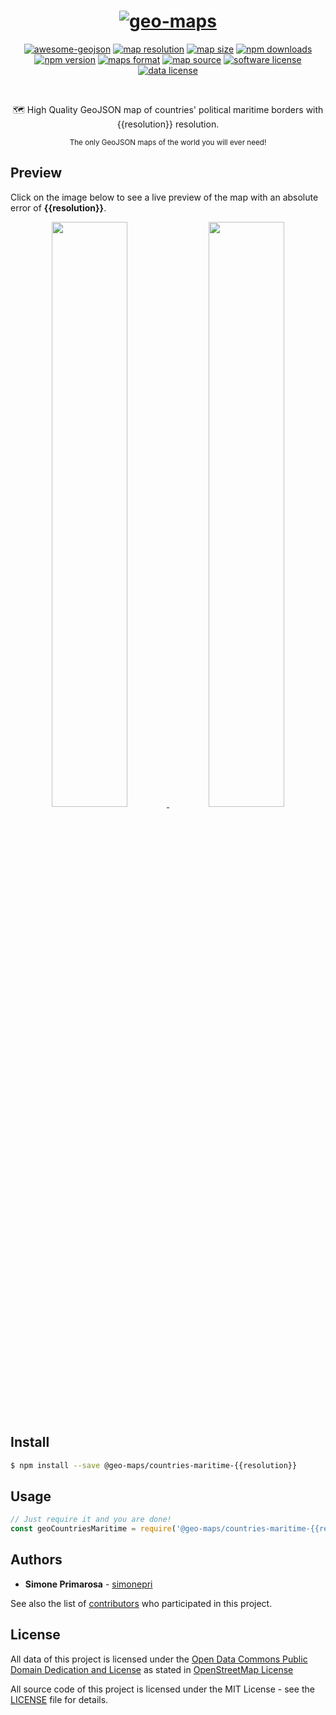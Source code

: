 <h1 align="center">
  <a href="https://github.com/simonepri/geo-maps"><img src="https://raw.githubusercontent.com/simonepri/geo-maps/next/media/geo-maps.jpg" alt="geo-maps" /></a>
</h1>
<p align="center">
  <a href="https://github.com/tmcw/awesome-geojson"><img src="https://awesome.re/mentioned-badge.svg" alt="awesome-geojson" /></a>
  <a href="https://github.com/simonepri/geo-maps#countries-maritime"><img src="https://img.shields.io/badge/resolution-{{resolution}}-f1c40f.svg" alt="map resolution" /></a>
  <a href="https://github.com/simonepri/geo-maps#countries-maritime"><img src="http://img.badgesize.io/https://unpkg.com/@geo-maps/countries-maritime-{{resolution}}/map.geo.json" alt="map size" /></a>
  <a href="https://www.npmjs.com/package/@geo-maps/countries-maritime-{{resolution}}"><img src="https://img.shields.io/npm/dm/@geo-maps/countries-maritime-{{resolution}}.svg" alt="npm downloads" /></a>
  <a href="https://www.npmjs.com/package/@geo-maps/countries-maritime-{{resolution}}"><img src="https://img.shields.io/npm/v/@geo-maps/countries-maritime-{{resolution}}.svg" alt="npm version" /></a>
  <a href="http://geojson.org/"><img src="https://img.shields.io/badge/format-GeoJSON-e67e22.svg" alt="maps format" /></a>
  <a href="http://www.openstreetmap.org/"><img src="https://img.shields.io/badge/source-OSM-2ecc71.svg" alt="map source" /></a>
  <a href="LICENSE"><img src="https://img.shields.io/github/license/simonepri/geo-maps.svg" alt="software license" /></a>
  <a href="https://opendatacommons.org/licenses/odbl/1.0/"><img src="https://img.shields.io/badge/license-ODbL-2980b9.svg" alt="data license" /></a>
</p>
<br />
<p align="center">
  🗺 High Quality GeoJSON map of countries' political maritime borders with {{resolution}} resolution.
</p>
<p align="center">
  <sub>
    The only GeoJSON maps of the world you will ever need!
  </sub>
</p>

## Preview
Click on the image below to see a live preview of the map with an absolute error
of **{{resolution}}**.  

<p align="center">
  <a alt="World Boundaries" href="http://mapshaper.org/?files=https://unpkg.com/@geo-maps/countries-maritime-{{resolution}}/map.geo.json">
    <img src="https://raw.githubusercontent.com/simonepri/geo-maps/next/media/geo-maps-countries-maritime-shape.png" width ="49%"/>
  </a>
  <a alt="World Boundaries" href="http://geojson.io/#data=data:text/x-url,https://unpkg.com/@geo-maps/countries-maritime-{{resolution}}/map.geo.json">
    <img src="https://raw.githubusercontent.com/simonepri/geo-maps/next/media/geo-maps-countries-maritime-hover.png" width ="49%"/>
  </a>
</p>

## Install
```bash
$ npm install --save @geo-maps/countries-maritime-{{resolution}}
```

## Usage
```javascript
// Just require it and you are done!
const geoCountriesMaritime = require('@geo-maps/countries-maritime-{{resolution}}');
```

## Authors
* **Simone Primarosa** - [simonepri](https://github.com/simonepri)

See also the list of [contributors](https://github.com/simonepri/geo-maps/contributors) who participated in this project.

## License
All data of this project is licensed under the [Open Data Commons Public Domain Dedication and License](https://opendatacommons.org/licenses/odbl/1.0/) as stated in [OpenStreetMap License](http://www.openstreetmap.org/copyright)

All source code of this project is licensed under the MIT License - see the [LICENSE](LICENSE) file for details.
